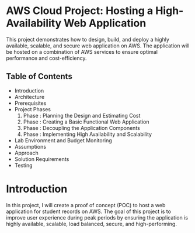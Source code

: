 # AWS Cloud Project: Hosting a High-Availability Web Application
This project demonstrates how to design, build, and deploy a highly available, scalable, and secure web application on AWS. The application will be hosted on a combination of AWS services to ensure optimal performance and cost-efficiency.
## Table of Contents
+ Introduction
+ Architecture
+ Prerequisites
+ Project Phases
    1. Phase : Planning the Design and Estimating Cost
    2. Phase : Creating a Basic Functional Web Application
    3. Phase : Decoupling the Application Components
    4. Phase : Implementing High Availability and Scalability
+ Lab Environment and Budget Monitoring
+ Assumptions
+ Approach
+ Solution Requirements
+ Testing

# Introduction
In this project, I will create a proof of concept (POC) to host a web application for student records on AWS. The goal of this project is to improve user experience during peak periods by ensuring the application is highly available, scalable, load balanced, secure, and high-performing.

